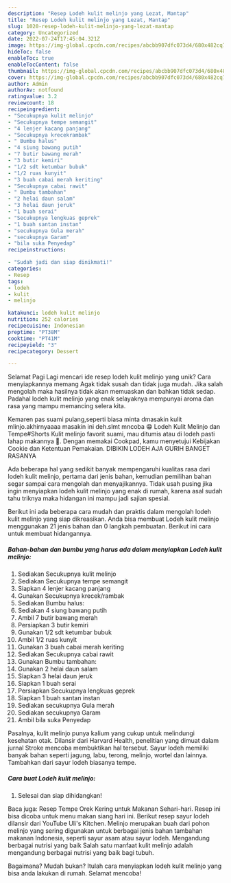 ```yaml
---
description: "Resep Lodeh kulit melinjo yang Lezat, Mantap"
title: "Resep Lodeh kulit melinjo yang Lezat, Mantap"
slug: 1020-resep-lodeh-kulit-melinjo-yang-lezat-mantap
category: Uncategorized
date: 2022-07-24T17:45:04.321Z
image: https://img-global.cpcdn.com/recipes/abcbb907dfc073d4/680x482cq70/lodeh-kulit-melinjo-foto-resep-utama.jpg
hideToc: false
enableToc: true
enableTocContent: false
thumbnail: https://img-global.cpcdn.com/recipes/abcbb907dfc073d4/680x482cq70/lodeh-kulit-melinjo-foto-resep-utama.jpg
cover: https://img-global.cpcdn.com/recipes/abcbb907dfc073d4/680x482cq70/lodeh-kulit-melinjo-foto-resep-utama.jpg
author: Admin
authorAv: notfound
ratingvalue: 3.2
reviewcount: 18
recipeingredient:
- "Secukupnya kulit melinjo"
- "Secukupnya tempe semangit"
- "4 lenjer kacang panjang"
- "Secukupnya krecekrambak"
- " Bumbu halus"
- "4 siung bawang putih"
- "7 butir bawang merah"
- "3 butir kemiri"
- "1/2 sdt ketumbar bubuk"
- "1/2 ruas kunyit"
- "3 buah cabai merah keriting"
- "Secukupnya cabai rawit"
- " Bumbu tambahan"
- "2 helai daun salam"
- "3 helai daun jeruk"
- "1 buah serai"
- "Secukupnya lengkuas geprek"
- "1 buah santan instan"
- "secukupnya Gula merah"
- "secukupnya Garam"
- "bila suka Penyedap"
recipeinstructions:

- "Sudah jadi dan siap dinikmati!"
categories:
- Resep
tags:
- lodeh
- kulit
- melinjo

katakunci: lodeh kulit melinjo 
nutrition: 252 calories
recipecuisine: Indonesian
preptime: "PT38M"
cooktime: "PT41M"
recipeyield: "3"
recipecategory: Dessert

---
```



Selamat Pagi Lagi mencari ide resep lodeh kulit melinjo yang unik? Cara menyiapkannya memang Agak tidak susah dan tidak juga mudah. Jika salah mengolah maka hasilnya tidak akan memuaskan dan bahkan tidak sedap. Padahal lodeh kulit melinjo yang enak selayaknya mempunyai aroma dan rasa yang mampu memancing selera kita.


Kemaren pas suami pulang,seperti biasa minta dmasakin kulit mlinjo.akhirnyaaaa masakin ini deh.slmt mncoba 😁 Lodeh Kulit Melinjo dan Tempe#Shorts Kulit melinjo favorit suami, mau ditumis atau di lodeh pasti lahap makannya 🤭. Dengan memakai Cookpad, kamu menyetujui Kebijakan Cookie dan Ketentuan Pemakaian. DIBIKIN LODEH AJA GURIH BANGET RASANYA

Ada beberapa hal yang sedikit banyak mempengaruhi kualitas rasa dari lodeh kulit melinjo, pertama dari jenis bahan, kemudian pemilihan bahan segar sampai cara mengolah dan menyajikannya. Tidak usah pusing jika ingin menyiapkan lodeh kulit melinjo yang enak di rumah, karena asal sudah tahu triknya maka hidangan ini mampu jadi sajian spesial.


Berikut ini ada beberapa cara mudah dan praktis dalam mengolah lodeh kulit melinjo yang siap dikreasikan. Anda bisa membuat Lodeh kulit melinjo menggunakan 21 jenis bahan dan 0 langkah pembuatan. Berikut ini cara untuk membuat hidangannya.

<!--inarticleads1-->

##### Bahan-bahan dan bumbu yang harus ada dalam menyiapkan Lodeh kulit melinjo:

1. Sediakan Secukupnya kulit melinjo
1. Sediakan Secukupnya tempe semangit
1. Siapkan 4 lenjer kacang panjang
1. Gunakan Secukupnya krecek/rambak
1. Sediakan  Bumbu halus:
1. Sediakan 4 siung bawang putih
1. Ambil 7 butir bawang merah
1. Persiapkan 3 butir kemiri
1. Gunakan 1/2 sdt ketumbar bubuk
1. Ambil 1/2 ruas kunyit
1. Gunakan 3 buah cabai merah keriting
1. Sediakan Secukupnya cabai rawit
1. Gunakan  Bumbu tambahan:
1. Gunakan 2 helai daun salam
1. Siapkan 3 helai daun jeruk
1. Siapkan 1 buah serai
1. Persiapkan Secukupnya lengkuas geprek
1. Siapkan 1 buah santan instan
1. Sediakan secukupnya Gula merah
1. Sediakan secukupnya Garam
1. Ambil bila suka Penyedap


Pasalnya, kulit melinjo punya kalium yang cukup untuk melindungi kesehatan otak. Dilansir dari Harvard Health, penelitian yang dimuat dalam jurnal Stroke mencoba membuktikan hal tersebut. Sayur lodeh memiliki banyak bahan seperti jagung, labu, terong, melinjo, wortel dan lainnya. Tambahkan dari sayur lodeh biasanya tempe. 

<!--inarticleads2-->

##### Cara buat Lodeh kulit melinjo:


1. Selesai dan siap dihidangkan!

Baca juga: Resep Tempe Orek Kering untuk Makanan Sehari-hari. Resep ini bisa dicoba untuk menu makan siang hari ini. Berikut resep sayur lodeh dilansir dari YouTube Uli&#39;s Kitchen. Melinjo merupakan buah dari pohon melinjo yang sering digunakan untuk berbagai jenis bahan tambahan makanan Indonesia, seperti sayur asam atau sayur lodeh. Mengandung berbagai nutrisi yang baik Salah satu manfaat kulit melinjo adalah mengandung berbagai nutrisi yang baik bagi tubuh. 

Bagaimana? Mudah bukan? Itulah cara menyiapkan lodeh kulit melinjo yang bisa anda lakukan di rumah. Selamat mencoba!
